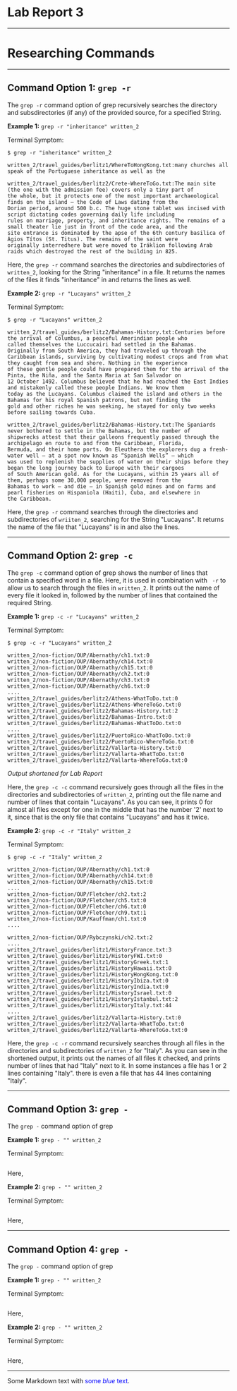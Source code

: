 # Lab Report 3
***
# Researching Commands
***

## Command Option 1: `grep -r`

The `grep -r` command option of grep recursively searches the directory and subsdirectories (if any) of the provided source, for a specified String.

**Example 1:** `grep -r "inheritance" written_2`

Terminal Symptom:

```
$ grep -r "inheritance" written_2

written_2/travel_guides/berlitz1/WhereToHongKong.txt:many churches all speak of the Portuguese inheritance as well as the

written_2/travel_guides/berlitz2/Crete-WhereToGo.txt:The main site (the one with the admission fee) covers only a tiny part of
the whole, but it protects one of the most important archaeological finds on the island — the Code of Laws dating from the 
Dorian period, around 500 b.c. The huge stone tablet was incised with script dictating codes governing daily life including 
rules on marriage, property, and inheritance rights. The remains of a small theater lie just in front of the code area, and the
site entrance is dominated by the apse of the 6th century basilica of Ágios Títos (St. Titus). The remains of the saint were 
originally interredhere but were moved to Iráklion following Arab raids which destroyed the rest of the building in 825.
```
Here, the `grep -r` command searches the directories and subdirectories of `written_2`, looking for the String "inheritance" in a file. It returns the names of the files it finds "inheritance" in and returns the lines as well.

**Example 2:** `grep -r "Lucayans" written_2`

Terminal Symptom:

```
$ grep -r "Lucayans" written_2

written_2/travel_guides/berlitz2/Bahamas-History.txt:Centuries before the arrival of Columbus, a peaceful Amerindian people who
called themselves the Luccucairi had settled in the Bahamas. Originally from South America, they had traveled up through the 
Caribbean islands, surviving by cultivating modest crops and from what they caught from sea and shore. Nothing in the experience 
of these gentle people could have prepared them for the arrival of the Pinta, the Niña, and the Santa Maria at San Salvador on 
12 October 1492. Columbus believed that he had reached the East Indies and mistakenly called these people Indians. We know them 
today as the Lucayans. Columbus claimed the island and others in the Bahamas for his royal Spanish patrons, but not finding the 
gold and other riches he was seeking, he stayed for only two weeks before sailing towards Cuba.

written_2/travel_guides/berlitz2/Bahamas-History.txt:The Spaniards never bothered to settle in the Bahamas, but the number of 
shipwrecks attest that their galleons frequently passed through the archipelago en route to and from the Caribbean, Florida, 
Bermuda, and their home ports. On Eleuthera the explorers dug a fresh-water well — at a spot now known as “Spanish Wells” — which 
was used to replenish the supplies of water on their ships before they began the long journey back to Europe with their cargoes 
of South American gold. As for the Lucayans, within 25 years all of them, perhaps some 30,000 people, were removed from the 
Bahamas to work — and die — in Spanish gold mines and on farms and pearl fisheries on Hispaniola (Haiti), Cuba, and elsewhere in
the Caribbean.
```

Here, the `grep -r` command searches through the directories and subdirectories of `wriiten_2`, searching for the String "Lucayans". It returns the name of the file that "Lucayans" is in and also the lines.

***
## Command Option 2: `grep -c`

The `grep -c` command option of grep shows the number of lines that contain a specified word in a file. Here, it is used in combination with ` -r` to allow us to search through the files in `written_2`. It prints out the name of every file it looked in, followed by the number of lines that contained the required String.

**Example 1:** `grep -c -r "Lucayans" written_2`

Terminal Symptom:

```
$ grep -c -r "Lucayans" written_2

written_2/non-fiction/OUP/Abernathy/ch1.txt:0
written_2/non-fiction/OUP/Abernathy/ch14.txt:0
written_2/non-fiction/OUP/Abernathy/ch15.txt:0
written_2/non-fiction/OUP/Abernathy/ch2.txt:0
written_2/non-fiction/OUP/Abernathy/ch3.txt:0
written_2/non-fiction/OUP/Abernathy/ch6.txt:0
....
written_2/travel_guides/berlitz2/Athens-WhatToDo.txt:0
written_2/travel_guides/berlitz2/Athens-WhereToGo.txt:0
written_2/travel_guides/berlitz2/Bahamas-History.txt:2
written_2/travel_guides/berlitz2/Bahamas-Intro.txt:0
written_2/travel_guides/berlitz2/Bahamas-WhatToDo.txt:0
....
written_2/travel_guides/berlitz2/PuertoRico-WhatToDo.txt:0
written_2/travel_guides/berlitz2/PuertoRico-WhereToGo.txt:0
written_2/travel_guides/berlitz2/Vallarta-History.txt:0
written_2/travel_guides/berlitz2/Vallarta-WhatToDo.txt:0
written_2/travel_guides/berlitz2/Vallarta-WhereToGo.txt:0
```
*Output shortened for Lab Report*

Here, the `grep -c -c` command recursively goes through all the files in the directories and subdirectories of `written_2`, printing out the file name and number of lines that contain "Lucayans". As you can see, it prints 0 for almost all files except for one in the middle that has the number '2' next to it, since that is the only file that contains "Lucayans" and has it twice.

**Example 2:** `grep -c -r "Italy" written_2`

Terminal Symptom:

```
$ grep -c -r "Italy" written_2

written_2/non-fiction/OUP/Abernathy/ch1.txt:0
written_2/non-fiction/OUP/Abernathy/ch14.txt:0
written_2/non-fiction/OUP/Abernathy/ch15.txt:0
....
written_2/non-fiction/OUP/Fletcher/ch2.txt:2
written_2/non-fiction/OUP/Fletcher/ch5.txt:0
written_2/non-fiction/OUP/Fletcher/ch6.txt:0
written_2/non-fiction/OUP/Fletcher/ch9.txt:1
written_2/non-fiction/OUP/Kauffman/ch1.txt:0
....

written_2/non-fiction/OUP/Rybczynski/ch2.txt:2
....
written_2/travel_guides/berlitz1/HistoryFrance.txt:3
written_2/travel_guides/berlitz1/HistoryFWI.txt:0
written_2/travel_guides/berlitz1/HistoryGreek.txt:1
written_2/travel_guides/berlitz1/HistoryHawaii.txt:0
written_2/travel_guides/berlitz1/HistoryHongKong.txt:0
written_2/travel_guides/berlitz1/HistoryIbiza.txt:0
written_2/travel_guides/berlitz1/HistoryIndia.txt:0
written_2/travel_guides/berlitz1/HistoryIsrael.txt:0
written_2/travel_guides/berlitz1/HistoryIstanbul.txt:2
written_2/travel_guides/berlitz1/HistoryItaly.txt:44
....
written_2/travel_guides/berlitz2/Vallarta-History.txt:0
written_2/travel_guides/berlitz2/Vallarta-WhatToDo.txt:0
written_2/travel_guides/berlitz2/Vallarta-WhereToGo.txt:0
```

Here, the `grep -c -r` command recursively searches through all files in the directories and subdirectories of `written_2` for "Italy". As you can see in the shortened output, it prints out the names of all files it checked, and prints number of lines that had "Italy" next to it. In some instances a file has 1 or 2 lines containing "Italy". there is even a file that has 44 lines containing "Italy".

***
## Command Option 3: `grep -`

The `grep -` command option of grep 

**Example 1:** `grep - "" written_2`

Terminal Symptom:

```

```

Here, 

**Example 2:** `grep - "" written_2`

Terminal Symptom:

```

```

Here, 

***
## Command Option 4: `grep -`

The `grep -` command option of grep 

**Example 1:** `grep - "" written_2`

Terminal Symptom:

```

```

Here, 

**Example 2:** `grep - "" written_2`

Terminal Symptom:

```

```

Here, 

***

Some Markdown text with <span style="color:blue">some *blue* text</span>.
